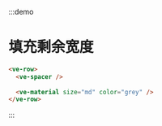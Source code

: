 :::demo

# 填充剩余宽度

```html
<ve-row>
  <ve-spacer />
  
  <ve-material size="md" color="grey" />
</ve-row>
```

:::